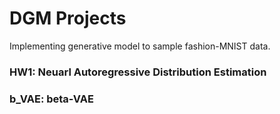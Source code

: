 # DGM Projects
Implementing generative model to sample fashion-MNIST data.
### HW1: Neuarl Autoregressive Distribution Estimation
### b_VAE: beta-VAE
